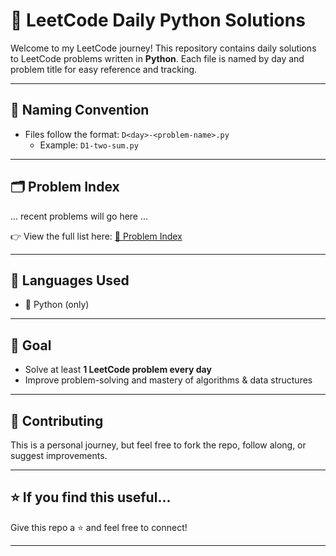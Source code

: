 # 🧠 LeetCode Daily Python Solutions

Welcome to my LeetCode journey! This repository contains daily solutions to LeetCode problems written in **Python**. Each file is named by day and problem title for easy reference and tracking.

---

## 📌 Naming Convention

- Files follow the format: `D<day>-<problem-name>.py`
  - Example: `D1-two-sum.py`

---

## 🗂️ Problem Index

<!-- RECENT_START -->
... recent problems will go here ...
<!-- RECENT_END -->


👉 View the full list here: [📘 Problem Index](./INDEX.md)

---

## 🚀 Languages Used

- 🐍 Python (only)

---

## 🎯 Goal

- Solve at least **1 LeetCode problem every day**
- Improve problem-solving and mastery of algorithms & data structures

---

## 🤝 Contributing

This is a personal journey, but feel free to fork the repo, follow along, or suggest improvements.

---

## ⭐️ If you find this useful...

Give this repo a ⭐️ and feel free to connect!

---
